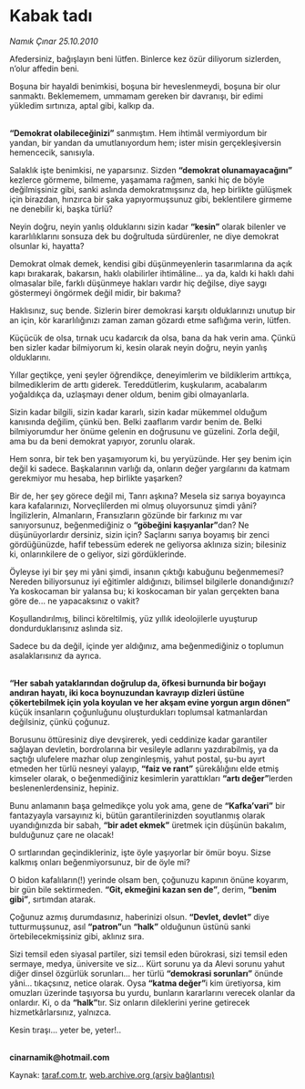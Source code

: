 # Kabak tadı

*Namık Çınar 25.10.2010*

<div class="yazi"><p>Afedersiniz, bağışlayın beni lütfen. Binlerce kez özür diliyorum sizlerden, n’olur affedin beni.</p>
<p>Boşuna bir hayaldi benimkisi, boşuna bir heveslenmeydi, boşuna bir olur sanmaktı. Beklememem, ummamam gereken bir davranışı, bir edimi yükledim sırtınıza, aptal gibi, kalkıp da.</p>
<p><b><br/>“Demokrat olabileceğinizi”</b> sanmıştım. Hem ihtimâl vermiyordum bir yandan, bir yandan da umutlanıyordum hem; ister misin gerçekleşiversin hemencecik, sanısıyla.</p>
<p>Salaklık işte benimkisi, ne yaparsınız. Sizden <b>“demokrat olunamayacağını”</b> kezlerce görmeme, bilmeme, yaşamama rağmen, sanki hiç de böyle değilmişsiniz gibi, sanki aslında demokratmışsınız da, hep birlikte gülüşmek için birazdan, hınzırca bir şaka yapıyormuşsunuz gibi, beklentilere girmeme ne denebilir ki, başka türlü?</p>
<p>Neyin doğru, neyin yanlış olduklarını sizin kadar <b>“kesin”</b> olarak bilenler ve kararlılıklarını sonsuza dek bu doğrultuda sürdürenler, ne diye demokrat olsunlar ki, hayatta?</p>
<p>Demokrat olmak demek, kendisi gibi düşünmeyenlerin tasarımlarına da açık kapı bırakarak, bakarsın, haklı olabilirler ihtimâline... ya da, kaldı ki haklı dahi olmasalar bile, farklı düşünmeye hakları vardır hiç değilse, diye saygı göstermeyi öngörmek değil midir, bir bakıma?</p>
<p>Haklısınız, suç bende. Sizlerin birer demokrasi karşıtı olduklarınızı unutup bir an için, kör kararlılığınızı zaman zaman gözardı etme saflığıma verin, lütfen.</p>
<p>Küçücük de olsa, tırnak ucu kadarcık da olsa, bana da hak verin ama. Çünkü ben sizler kadar bilmiyorum ki, kesin olarak neyin doğru, neyin yanlış olduklarını.</p>
<p>Yıllar geçtikçe, yeni şeyler öğrendikçe, deneyimlerim ve bildiklerim arttıkça, bilmediklerim de arttı giderek. Tereddütlerim, kuşkularım, acabalarım yoğaldıkça da, uzlaşmayı dener oldum, benim gibi olmayanlarla.</p>
<p>Sizin kadar bilgili, sizin kadar kararlı, sizin kadar mükemmel olduğum kanısında değilim, çünkü ben. Belki zaaflarım vardır benim de. Belki bilmiyorumdur her önüme gelenin en doğrusunu ve güzelini. Zorla değil, ama bu da beni demokrat yapıyor, zorunlu olarak.</p>
<p>Hem sonra, bir tek ben yaşamıyorum ki, bu yeryüzünde. Her şey benim için değil ki sadece. Başkalarının varlığı da, onların değer yargılarını da katmam gerekmiyor mu hesaba, hep birlikte yaşarken?</p>
<p>Bir de, her şey görece değil mi, Tanrı aşkına? Mesela siz sarıya boyayınca kara kafalarınızı, Norveçlilerden mi olmuş oluyorsunuz şimdi yâni? İngilizlerin, Almanların, Fransızların gözünde bir farkınız mı var sanıyorsunuz, beğenmediğiniz o <b>“göbeğini kaşıyanlar”</b>dan? Ne düşünüyorlardır dersiniz, sizin için? Saçlarını sarıya boyamış bir zenci gördüğünüzde, hafif tebessüm ederek ne geliyorsa aklınıza sizin; bilesiniz ki, onlarınkilere de o geliyor, sizi gördüklerinde.</p>
<p>Öyleyse iyi bir şey mi yâni şimdi, insanın çıktığı kabuğunu beğenmemesi? Nereden biliyorsunuz iyi eğitimler aldığınızı, bilimsel bilgilerle donandığınızı? Ya koskocaman bir yalansa bu; ki koskocaman bir yalan gerçekten bana göre de... ne yapacaksınız o vakit?</p>
<p>Koşullandırılmış, bilinci köreltilmiş, yüz yıllık ideolojilerle uyuşturup dondurduklarısınız aslında siz.</p>
<p>Sadece bu da değil, içinde yer aldığınız, ama beğenmediğiniz o toplumun asalaklarısınız da ayrıca.</p>
<p><b><br/>“Her sabah yataklarından doğrulup da, öfkesi burnunda bir boğayı andıran hayatı, iki koca boynuzundan kavrayıp dizleri üstüne çökertebilmek için yola koyulan ve her akşam evine yorgun argın dönen”</b> küçük insanların çoğunluğunu oluşturdukları toplumsal katmanlardan değilsiniz, çünkü çoğunuz.</p>
<p>Borusunu öttüresiniz diye devşirerek, yedi ceddinize kadar garantiler sağlayan devletin, bordrolarına bir vesileyle adlarını yazdırabilmiş, ya da saçtığı ulufelere mazhar olup zenginleşmiş, yahut postal, şu-bu ayırt etmeden her türlü nesneyi yalayıp, <b>“faiz ve rant”</b> şürekâlığını elde etmiş kimseler olarak, o beğenmediğiniz kesimlerin yarattıkları <b>“artı değer”</b>lerden beslenenlerdensiniz, hepiniz. </p>
<p>Bunu anlamanın başa gelmedikçe yolu yok ama, gene de <b>“Kafka’vari”</b> bir fantazyayla varsayınız ki, bütün garantilerinizden soyutlanmış olarak uyandığınızda bir sabah, <b>“bir adet ekmek”</b> üretmek için düşünün bakalım, bulduğunuz çare ne olacak!</p>
<p>O sırtlarından geçindikleriniz, işte öyle yaşıyorlar bir ömür boyu. Sizse kalkmış onları beğenmiyorsunuz, bir de öyle mi?</p>
<p>O bidon kafalıların(!) yerinde olsam ben, çoğunuzu kapının önüne koyarım, bir gün bile sektirmeden. <b>“Git, ekmeğini kazan sen de”</b>, derim, <b>“benim gibi”</b>, sırtımdan atarak.</p>
<p>Çoğunuz azmış durumdasınız, haberinizi olsun. <b>“Devlet, devlet”</b> diye tutturmuşsunuz, asıl <b>“patron”</b>un <b>“halk”</b> olduğunun üstünü sanki örtebilecekmişsiniz gibi, aklınız sıra.</p>
<p>Sizi temsil eden siyasal partiler, sizi temsil eden bürokrasi, sizi temsil eden sermaye, medya, üniversite ve siz... Kürt sorunu ya da Alevi sorunu yahut diğer dinsel özgürlük sorunları... her türlü <b>“demokrasi sorunları”</b> önünde yâni... tıkaçsınız, netice olarak. Oysa <b>“katma değer”</b>i kim üretiyorsa, kim omuzları üzerinde taşıyorsa bu yurdu, bunların kararlarını verecek olanlar da onlardır. Ki, o da <b>“halk”</b>tır. Siz onların dileklerini yerine getirecek hizmetkârlarsınız, yalnızca.</p>
<p>Kesin tıraşı... yeter be, yeter!..</p>
<p><b><br/>cinarnamik@hotmail.com</b></p></div>

Kaynak: [taraf.com.tr](http://www.taraf.com.tr:80/namik-cinar/makale-kabak-tadi.htm), [web.archive.org (arşiv bağlantısı)](http://web.archive.org/web/20101027074441/http://www.taraf.com.tr:80/namik-cinar/makale-kabak-tadi.htm)
